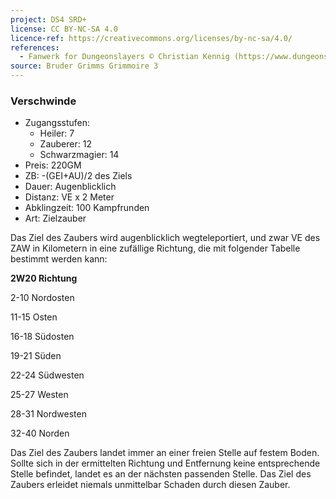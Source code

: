 ```yaml
---
project: DS4 SRD+
license: CC BY-NC-SA 4.0
licence-ref: https://creativecommons.org/licenses/by-nc-sa/4.0/
references: 
  - Fanwerk for Dungeonslayers © Christian Kennig (https://www.dungeonslayers.net/)
source: Bruder Grimms Grimmoire 3
---
```


### Verschwinde

- Zugangsstufen:
  - Heiler: 7
  - Zauberer: 12
  - Schwarzmagier: 14
- Preis: 220GM
- ZB: -(GEI+AU)/2 des Ziels
- Dauer: Augenblicklich
- Distanz: VE x 2 Meter
- Abklingzeit: 100 Kampfrunden
- Art: Zielzauber

Das Ziel des Zaubers wird augenblicklich wegteleportiert, und zwar VE des ZAW in Kilometern in eine zufällige Richtung, die mit folgender Tabelle bestimmt werden kann:

<b>2W20 Richtung</b>

2-10 Nordosten

11-15 Osten

16-18 Südosten

19-21 Süden

22-24 Südwesten

25-27 Westen

28-31 Nordwesten

32-40 Norden

Das Ziel des Zaubers landet immer an einer freien Stelle auf festem Boden. Sollte sich in der ermittelten Richtung und Entfernung keine entsprechende Stelle befindet, landet es an der nächsten passenden Stelle. Das Ziel des Zaubers erleidet niemals unmittelbar Schaden durch diesen Zauber.

